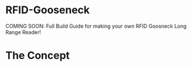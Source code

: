 # RFID-Gooseneck
COMING SOON: Full Build Guide for making your own RFID Goosneck Long Range Reader!
# The Concept
